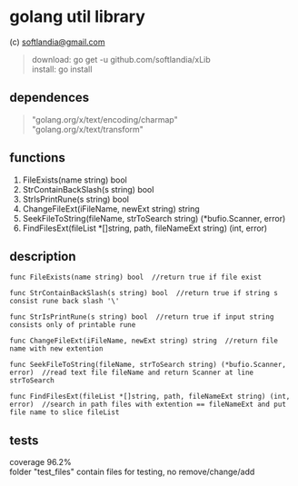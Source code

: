 # golang util library #

(c) softlandia@gmail.com

>download: go get -u github.com/softlandia/xLib  
>install: go install

## dependences ##

>"golang.org/x/text/encoding/charmap"  
>"golang.org/x/text/transform"

## functions ##

1. FileExists(name string) bool
2. StrContainBackSlash(s string) bool
3. StrIsPrintRune(s string) bool
4. ChangeFileExt(iFileName, newExt string) string
5. SeekFileToString(fileName, strToSearch string) (*bufio.Scanner, error)
8. FindFilesExt(fileList *[]string, path, fileNameExt string) (int, error)

## description ##

    func FileExists(name string) bool  //return true if file exist

    func StrContainBackSlash(s string) bool  //return true if string s consist rune back slash '\'

    func StrIsPrintRune(s string) bool  //return true if input string consists only of printable rune

    func ChangeFileExt(iFileName, newExt string) string  //return file name with new extention

    func SeekFileToString(fileName, strToSearch string) (*bufio.Scanner, error)  //read text file fileName and return Scanner at line strToSearch

    func FindFilesExt(fileList *[]string, path, fileNameExt string) (int, error)  //search in path files with extention == fileNameExt and put file name to slice fileList


## tests ##

coverage 96.2%  
folder "test_files" contain files for testing, no remove/change/add
